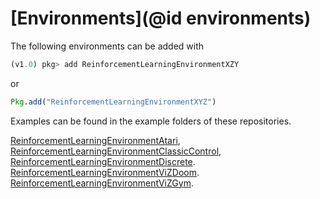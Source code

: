 # [Environments](@id environments)

The following environments can be added with 
```julia
(v1.0) pkg> add ReinforcementLearningEnvironmentXZY
```
or
```julia
Pkg.add("ReinforcementLearningEnvironmentXYZ")
```

Examples can be found in the example folders of these repositories.

[ReinforcementLearningEnvironmentAtari](https://github.com/JuliaReinforcementLearning/ReinforcementLearningEnvironmentAtari.jl),
[ReinforcementLearningEnvironmentClassicControl](https://github.com/JuliaReinforcementLearning/ReinforcementLearningEnvironmentClassicControl.jl),
[ReinforcementLearningEnvironmentDiscrete](https://github.com/JuliaReinforcementLearning/ReinforcementLearningEnvironmentDiscrete.jl).
[ReinforcementLearningEnvironmentViZDoom](https://github.com/JuliaReinforcementLearning/ReinforcementLearningEnvironmentViZDoom.jl).
[ReinforcementLearningEnvironmentViZGym](https://github.com/JuliaReinforcementLearning/ReinforcementLearningEnvironmentGym.jl).



